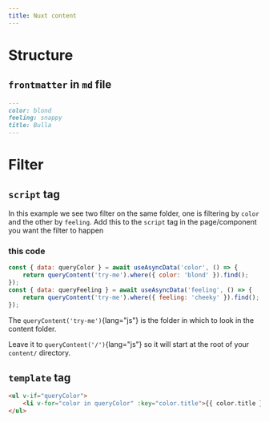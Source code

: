 ```yaml
---
title: Nuxt content
---
```

# Structure 

## `frontmatter` in `md` file

```md
---
color: blond
feeling: snappy
title: Bulla
---
```

# Filter

## `script` tag 

In this example we see two filter on the same folder, one is filtering by `color` and the other by `feeling`. Add this to the `script` tag in the page/component you want the filter to happen

### this code 

```js
const { data: queryColor } = await useAsyncData('color', () => {
	return queryContent('try-me').where({ color: 'blond' }).find();
});
const { data: queryFeeling } = await useAsyncData('feeling', () => {
	return queryContent('try-me').where({ feeling: 'cheeky' }).find();
});
```

The `queryContent('try-me')`{lang="js"} is the folder in which to look in the content folder. 

Leave it to `queryContent('/')`{lang="js"} so it will start at the root of your `content/` directory.

## `template` tag 

```html
<ul v-if="queryColor">
    <li v-for="color in queryColor" :key="color.title">{{ color.title }}'s color is {{ color.color }} and it feels {{ color.feeling }}</li>
</ul>
```